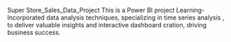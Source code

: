 Super Store_Sales_Data_Project
This is a Power BI project
Learning- Incorporated data analysis techniques, specializing in time series analysis , to deliver valuable insights and interactive dashboard cration, driving business success.
